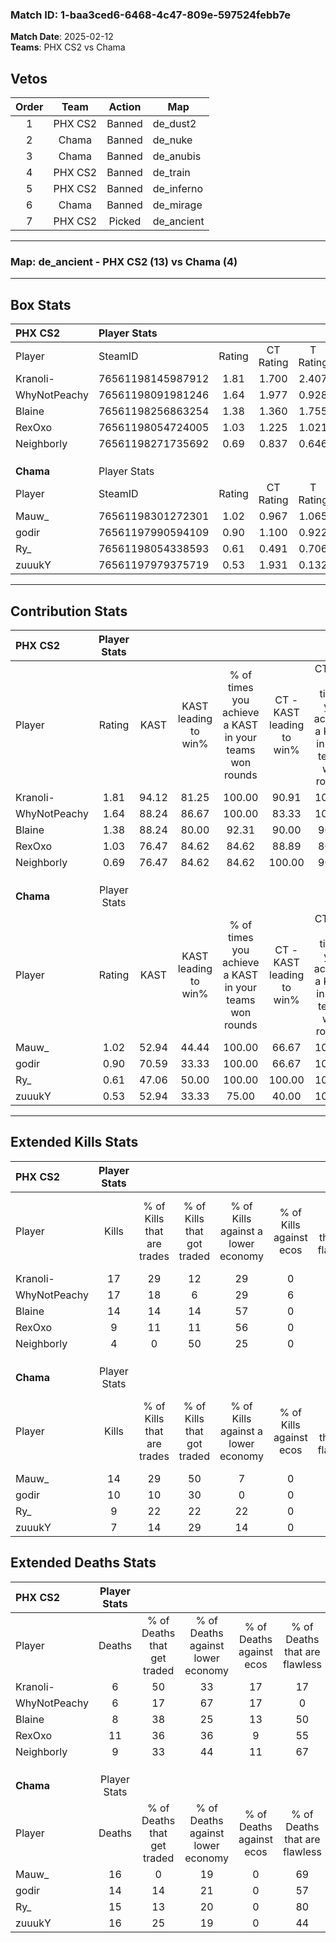 ### Match ID: 1-baa3ced6-6468-4c47-809e-597524febb7e  
**Match Date**: 2025-02-12  
**Teams**: PHX CS2 vs Chama  

## Vetos  

| Order | Team | Action | Map |
| :---: | :--: | :----: | --- |
| 1 | PHX CS2 | Banned | de_dust2 |
| 2 | Chama | Banned | de_nuke |
| 3 | Chama | Banned | de_anubis |
| 4 | PHX CS2 | Banned | de_train |
| 5 | PHX CS2 | Banned | de_inferno |
| 6 | Chama | Banned | de_mirage |
| 7 | PHX CS2 | Picked | de_ancient |

---  

### **Map**: de_ancient - PHX CS2 (13) vs Chama (4)  
---  

## Box Stats  

| **PHX CS2**  | Player Stats      |        |           |          |       |       |       |         |        |      |     |
| :- | :- | :-: | :-: | :-: | :-: | :-: | :-: | :-: | :-: | :-: | :-: |
| Player       | SteamID           | Rating | CT Rating | T Rating | KAST  |  ADR  | Kills | Assists | Deaths | K/D  | HS% |
| Kranoli-     | 76561198145987912 |  1.81  |   1.700   |  2.407   | 94.12 | 112.4 |  17   |    5    |   6    | 2.83 | 41  |
| WhyNotPeachy | 76561198091981246 |  1.64  |   1.977   |  0.928   | 88.24 | 74.2  |  17   |    3    |   6    | 2.83 | 47  |
| Blaine       | 76561198256863254 |  1.38  |   1.360   |  1.755   | 88.24 | 60.1  |  14   |    3    |   8    | 1.75 | 57  |
| RexOxo       | 76561198054724005 |  1.03  |   1.225   |  1.021   | 76.47 | 77.7  |   9   |    9    |   11   | 0.82 | 44  |
| Neighborly   | 76561198271735692 |  0.69  |   0.837   |  0.646   | 76.47 | 38.2  |   4   |    4    |   9    | 0.44 | 25  |
|              |                   |        |           |          |       |       |       |         |        |      |     |
|              |                   |        |           |          |       |       |       |         |        |      |     |
|              |                   |        |           |          |       |       |       |         |        |      |     |
| **Chama**    | Player Stats      |        |           |          |       |       |       |         |        |      |     |
| Player       | SteamID           | Rating | CT Rating | T Rating | KAST  |  ADR  | Kills | Assists | Deaths | K/D  | HS% |
| Mauw_        | 76561198301272301 |  1.02  |   0.967   |  1.065   | 52.94 | 106.8 |  14   |    3    |   16   | 0.88 | 71  |
| godir        | 76561197990594109 |  0.90  |   1.100   |  0.922   | 70.59 | 73.8  |  10   |    3    |   14   | 0.71 | 60  |
| Ry_          | 76561198054338593 |  0.61  |   0.491   |  0.706   | 47.06 | 60.8  |   9   |    4    |   15   | 0.60 | 55  |
| zuuukY       | 76561197979375719 |  0.53  |   1.931   |  0.132   | 52.94 | 61.9  |   7   |    5    |   16   | 0.44 | 71  |
---  

## Contribution Stats  

| **PHX CS2**  | Player Stats |       |                      |                                                        |                           |                                                             |                          |                                                            |
| :- | :-: | :-: | :-: | :-: | :-: | :-: | :-: | :-: |
| Player       |    Rating    | KAST  | KAST leading to win% | % of times you achieve a KAST in your teams won rounds | CT - KAST leading to win% | CT - % of times you achieve a KAST in your teams won rounds | T - KAST leading to win% | T - % of times you achieve a KAST in your teams won rounds |
| Kranoli-     |     1.81     | 94.12 |        81.25         |                         100.00                         |           90.91           |                           100.00                            |          60.00           |                           100.00                           |
| WhyNotPeachy |     1.64     | 88.24 |        86.67         |                         100.00                         |           83.33           |                           100.00                            |          100.00          |                           100.00                           |
| Blaine       |     1.38     | 88.24 |        80.00         |                         92.31                          |           90.00           |                            90.00                            |          60.00           |                           100.00                           |
| RexOxo       |     1.03     | 76.47 |        84.62         |                         84.62                          |           88.89           |                            80.00                            |          75.00           |                           100.00                           |
| Neighborly   |     0.69     | 76.47 |        84.62         |                         84.62                          |          100.00           |                            90.00                            |          50.00           |                           66.67                            |
|              |              |       |                      |                                                        |                           |                                                             |                          |                                                            |
|              |              |       |                      |                                                        |                           |                                                             |                          |                                                            |
|              |              |       |                      |                                                        |                           |                                                             |                          |                                                            |
| **Chama**    | Player Stats |       |                      |                                                        |                           |                                                             |                          |                                                            |
| Player       |    Rating    | KAST  | KAST leading to win% | % of times you achieve a KAST in your teams won rounds | CT - KAST leading to win% | CT - % of times you achieve a KAST in your teams won rounds | T - KAST leading to win% | T - % of times you achieve a KAST in your teams won rounds |
| Mauw_        |     1.02     | 52.94 |        44.44         |                         100.00                         |           66.67           |                           100.00                            |          33.33           |                           100.00                           |
| godir        |     0.90     | 70.59 |        33.33         |                         100.00                         |           66.67           |                           100.00                            |          22.22           |                           100.00                           |
| Ry_          |     0.61     | 47.06 |        50.00         |                         100.00                         |          100.00           |                           100.00                            |          33.33           |                           100.00                           |
| zuuukY       |     0.53     | 52.94 |        33.33         |                         75.00                          |           40.00           |                           100.00                            |          25.00           |                           50.00                            |
---  

## Extended Kills Stats  

| **PHX CS2**  | Player Stats |                            |                            |                                    |                         |                              |                                 |                                       |                    |           |
| :- | :-: | :-: | :-: | :-: | :-: | :-: | :-: | :-: | :-: | :-: |
| Player       |    Kills     | % of Kills that are trades | % of Kills that got traded | % of Kills against a lower economy | % of Kills against ecos | % of Kills that are flawless | % of Kills that are close duels | % of Kills that are assisted by flash | Pistol Round Kills | AWP Kills |
| Kranoli-     |      17      |             29             |             12             |                 29                 |            0            |              41              |                6                |                  12                   |         1          |     0     |
| WhyNotPeachy |      17      |             18             |             6              |                 29                 |            6            |              71              |                6                |                   0                   |         2          |     2     |
| Blaine       |      14      |             14             |             14             |                 57                 |            0            |              79              |                7                |                   0                   |         1          |     0     |
| RexOxo       |      9       |             11             |             11             |                 56                 |            0            |              67              |               22                |                   0                   |         1          |     0     |
| Neighborly   |      4       |             0              |             50             |                 25                 |            0            |              25              |                0                |                   0                   |         0          |     0     |
|              |              |                            |                            |                                    |                         |                              |                                 |                                       |                    |           |
|              |              |                            |                            |                                    |                         |                              |                                 |                                       |                    |           |
|              |              |                            |                            |                                    |                         |                              |                                 |                                       |                    |           |
| **Chama**    | Player Stats |                            |                            |                                    |                         |                              |                                 |                                       |                    |           |
| Player       |    Kills     | % of Kills that are trades | % of Kills that got traded | % of Kills against a lower economy | % of Kills against ecos | % of Kills that are flawless | % of Kills that are close duels | % of Kills that are assisted by flash | Pistol Round Kills | AWP Kills |
| Mauw_        |      14      |             29             |             50             |                 7                  |            0            |              43              |               14                |                  14                   |         2          |     0     |
| godir        |      10      |             10             |             30             |                 0                  |            0            |              40              |               20                |                   0                   |         3          |     0     |
| Ry_          |      9       |             22             |             22             |                 22                 |            0            |              44              |               11                |                   0                   |         3          |     0     |
| zuuukY       |      7       |             14             |             29             |                 14                 |            0            |              43              |               14                |                   0                   |         2          |     0     |
## Extended Deaths Stats  

| **PHX CS2**  | Player Stats |                             |                                   |                          |                               |                            |                           |               |
| :- | :-: | :-: | :-: | :-: | :-: | :-: | :-: | :-: |
| Player       |    Deaths    | % of Deaths that get traded | % of Deaths against lower economy | % of Deaths against ecos | % of Deaths that are flawless | % of Deaths that are close | % of Deaths while blinded | Deaths to AWP |
| Kranoli-     |      6       |             50              |                33                 |            17            |              17               |             33             |             0             |       0       |
| WhyNotPeachy |      6       |             17              |                67                 |            17            |               0               |             17             |             0             |       0       |
| Blaine       |      8       |             38              |                25                 |            13            |              50               |             13             |             0             |       0       |
| RexOxo       |      11      |             36              |                36                 |            9             |              55               |             18             |             9             |       0       |
| Neighborly   |      9       |             33              |                44                 |            11            |              67               |             0              |            11             |       0       |
|              |              |                             |                                   |                          |                               |                            |                           |               |
|              |              |                             |                                   |                          |                               |                            |                           |               |
|              |              |                             |                                   |                          |                               |                            |                           |               |
| **Chama**    | Player Stats |                             |                                   |                          |                               |                            |                           |               |
| Player       |    Deaths    | % of Deaths that get traded | % of Deaths against lower economy | % of Deaths against ecos | % of Deaths that are flawless | % of Deaths that are close | % of Deaths while blinded | Deaths to AWP |
| Mauw_        |      16      |              0              |                19                 |            0             |              69               |             6              |             6             |       1       |
| godir        |      14      |             14              |                21                 |            0             |              57               |             14             |             0             |       0       |
| Ry_          |      15      |             13              |                20                 |            0             |              80               |             7              |             7             |       1       |
| zuuukY       |      16      |             25              |                19                 |            0             |              44               |             6              |             0             |       0       |
